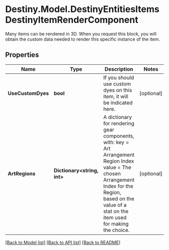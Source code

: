 # Destiny.Model.DestinyEntitiesItemsDestinyItemRenderComponent
Many items can be rendered in 3D. When you request this block, you will obtain the custom data needed to render this specific instance of the item.

## Properties

Name | Type | Description | Notes
------------ | ------------- | ------------- | -------------
**UseCustomDyes** | **bool** | If you should use custom dyes on this item, it will be indicated here. | [optional] 
**ArtRegions** | **Dictionary&lt;string, int&gt;** | A dictionary for rendering gear components, with:  key &#x3D; Art Arrangement Region Index  value &#x3D; The chosen Arrangement Index for the Region, based on the value of a stat on the item used for making the choice. | [optional] 

[[Back to Model list]](../README.md#documentation-for-models) [[Back to API list]](../README.md#documentation-for-api-endpoints) [[Back to README]](../README.md)

